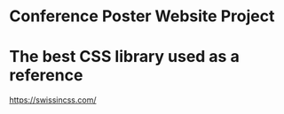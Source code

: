 # Conference Poster Website Project

# The best CSS library used as a reference
https://swissincss.com/

